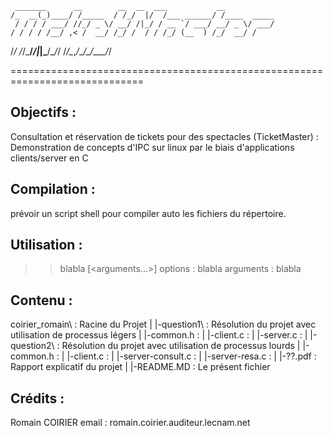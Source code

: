     _______      __        __  __  ___           __           
    /_  __(_)____/ /_____  / /_/  |/  /___ ______/ /____  _____
     / / / / ___/ //_/ _ \/ __/ /|_/ / __ `/ ___/ __/ _ \/ ___/
    / / / / /__/ ,< /  __/ /_/ /  / / /_/ (__  ) /_/  __/ /    
   /_/ /_/\___/_/|_|\___/\__/_/  /_/\__,_/____/\__/\___/_/     
                                                                                                                                       
=============================================================================

Objectifs :
----------------------
Consultation et réservation de tickets pour des spectacles (TicketMaster) :
Demonstration de concepts d'IPC sur linux
par le biais d'applications clients/server en C

Compilation :
----------------------
 prévoir un script shell pour compiler auto les fichiers du répertoire.

Utilisation :
-------------

>> blabla <options> [<arguments...>]
options : blabla
arguments : blabla

Contenu :
---------

coirier_romain\ : Racine du Projet
|
|-question1\ : Résolution du projet avec utilisation de processus légers
|  |-common.h : 
|  |-client.c : 
|  |-server.c : 
|
|-question2\ : Résolution du projet avec utilisation de processus lourds
|  |-common.h : 
|  |-client.c : 
|  |-server-consult.c :
|  |-server-resa.c : 
|
|-??.pdf : Rapport explicatif du projet
|
|-README.MD : Le présent fichier

Crédits :
---------

Romain COIRIER
email : romain.coirier.auditeur.lecnam.net
